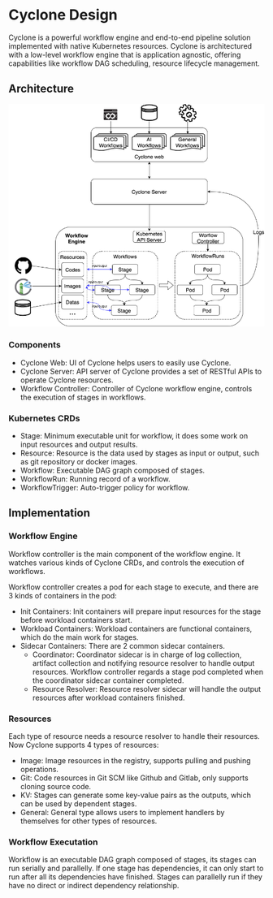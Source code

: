 # Cyclone Design

Cyclone is a powerful workflow engine and end-to-end pipeline solution implemented with native Kubernetes resources. 
Cyclone is architectured with a low-level workflow engine that is application agnostic, offering capabilities like
workflow DAG scheduling, resource lifecycle management.

## Architecture

![Cyclone arch](images/cyclone-arch.png)

### Components

* Cyclone Web: UI of Cyclone helps users to easily use Cyclone.
* Cyclone Server: API server of Cyclone provides a set of RESTful APIs to operate Cyclone resources.
* Workflow Controller: Controller of Cyclone workflow engine, controls the execution of stages in workflows.

### Kubernetes CRDs

* Stage: Minimum executable unit for workflow, it does some work on input resources and output results.
* Resource: Resource is the data used by stages as input or output, such as git repository or docker images.
* Workflow: Executable DAG graph composed of stages.
* WorkflowRun: Running record of a workflow.
* WorkflowTrigger: Auto-trigger policy for workflow.

## Implementation

### Workflow Engine

Workflow controller is the main component of the workflow engine. It watches various kinds of Cyclone CRDs, and controls the execution of workflows.

Workflow controller creates a pod for each stage to execute, and there are 3 kinds of containers in the pod:

* Init Containers: Init containers will prepare input resources for the stage before workload containers start.
* Workload Containers: Workload containers are functional containers, which do the main work for stages.
* Sidecar Containers: There are 2 common sidecar containers.
  * Coordinator: Coordinator sidecar is in charge of log collection, artifact collection and notifying resource resolver to handle output resources.
    Workflow controller regards a stage pod completed when the coordinator sidecar container completed.
  * Resource Resolver: Resource resolver sidecar will handle the output resources after workload containers finished.

### Resources

Each type of resource needs a resource resolver to handle their resources. Now Cyclone supports 4 types of resources:

* Image: Image resources in the registry, supports pulling and pushing operations.
* Git: Code resources in Git SCM like Github and Gitlab, only supports cloning source code.
* KV: Stages can generate some key-value pairs as the outputs, which can be used by dependent stages.
* General: General type allows users to implement handlers by themselves for other types of resources.

### Workflow Executation

Workflow is an executable DAG graph composed of stages, its stages can run serially and parallelly.
If one stage has dependencies, it can only start to run after all its dependencies have finished.
Stages can parallelly run if they have no direct or indirect dependency relationship.
